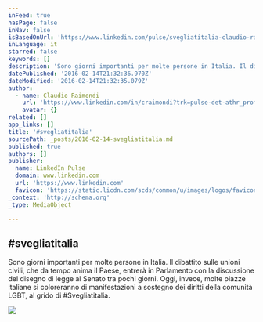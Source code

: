 ```yaml
---
inFeed: true
hasPage: false
inNav: false
isBasedOnUrl: 'https://www.linkedin.com/pulse/svegliatitalia-claudio-raimondi?trk=mp-author-card'
inLanguage: it
starred: false
keywords: []
description: 'Sono giorni importanti per molte persone in Italia. Il dibattito sulle unioni civili, che da tempo anima il Paese, entrerà in Parlamento con la discussione del disegno di legge al Senato tra pochi giorni. Oggi, invece, molte piazze italiane si coloreranno di manifestazioni a sostegno dei diritti della comunità LGBT, al grido di #Svegliatitalia.'
datePublished: '2016-02-14T21:32:36.970Z'
dateModified: '2016-02-14T21:32:35.079Z'
author:
  - name: Claudio Raimondi
    url: 'https://www.linkedin.com/in/craimondi?trk=pulse-det-athr_prof-art_hdr'
    avatar: {}
related: []
app_links: []
title: '#svegliatitalia'
sourcePath: _posts/2016-02-14-svegliatitalia.md
published: true
authors: []
publisher:
  name: LinkedIn Pulse
  domain: www.linkedin.com
  url: 'https://www.linkedin.com'
  favicon: 'https://static.licdn.com/scds/common/u/images/logos/favicons/v1/favicon.ico'
_context: 'http://schema.org'
_type: MediaObject

---
```

<article style=""><h1>#svegliatitalia</h1><p>Sono giorni importanti per molte persone in Italia. Il dibattito sulle unioni civili, che da tempo anima il Paese, entrerà in Parlamento con la discussione del disegno di legge al Senato tra pochi giorni. Oggi, invece, molte piazze italiane si coloreranno di manifestazioni a sostegno dei diritti della comunità LGBT, al grido di #Svegliatitalia.</p><img src="https://s3-us-west-2.amazonaws.com/the-grid-img/p/bd2d24eb9dd3a00268289422f792146eabd0f88f.png" /></article>